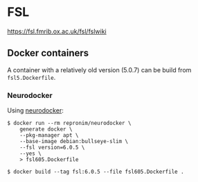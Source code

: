 # FSL

https://fsl.fmrib.ox.ac.uk/fsl/fslwiki

## Docker containers

A container with a relatively old version (5.0.7) can be build from `fsl5.Dockerfile`.

### Neurodocker

Using [neurodocker](https://www.repronim.org/neurodocker/index.html):

```console
$ docker run --rm repronim/neurodocker \
    generate docker \
    --pkg-manager apt \
    --base-image debian:bullseye-slim \
    --fsl version=6.0.5 \
    --yes \
    > fsl605.Dockerfile

$ docker build --tag fsl:6.0.5 --file fsl605.Dockerfile .
```



